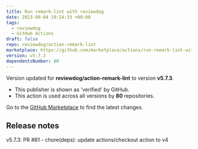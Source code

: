 ```yaml
---
title: Run remark-lint with reviewdog
date: 2023-09-04 19:24:33 +00:00
tags:
  - reviewdog
  - GitHub Actions
draft: false
repo: reviewdog/action-remark-lint
marketplace: https://github.com/marketplace/actions/run-remark-lint-with-reviewdog
version: v5.7.3
dependentsNumber: 80
---
```



Version updated for **reviewdog/action-remark-lint** to version **v5.7.3**.
- This publisher is shown as 'verified' by GitHub.
- This action is used across all versions by **80** repositories.

Go to the [GitHub Marketplace](https://github.com/marketplace/actions/run-remark-lint-with-reviewdog) to find the latest changes.

## Release notes

v5.7.3: PR #81 - chore(deps): update actions/checkout action to v4
